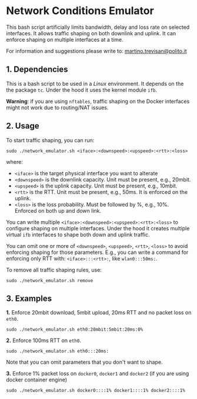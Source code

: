 # Network Conditions Emulator

This bash script artificially limits bandwidth, delay and loss rate on selected interfaces.
It allows traffic shaping on both downlink and uplink. It can enforce shaping on multiple interfaces at a time.

For information and suggestions please write to: martino.trevisan@polito.it

## 1. Dependencies

This is a bash script to be used in a *Linux* environment.
It depends on the the package `tc`. Under the hood it uses the kernel module `ifb`.

**Warning**: if you are using `nftables`, traffic shaping on the Docker interfaces might not work due to routing/NAT issues.

## 2. Usage

To start traffic shaping, you can run:
```
sudo ./network_emulator.sh <iface>:<downspeed>:<upspeed>:<rtt>:<loss>
```
where:
*  `<iface>` is the target physical interface you want to alterate
*  `<downspeed>` is the downlink capacity. Unit must be present, e.g., 20mbit.
*  `<upspeed>` is the uplink capacity. Unit must be present, e.g., 10mbit.
*  `<rtt>` is the RTT. Unit must be present, e.g., 50ms. It is enforced on the uplink.
*  `<loss>` is the loss probability. Must be followed by %, e.g., 10%. Enforced on both up and down link.

You can write multiple `<iface>:<downspeed>:<upspeed>:<rtt>:<loss>` to configure shaping on multiple interfaces. Under the hood it creates multiple virtual `ifb` interfaces to shape both down and uplink traffic.

You can omit one or more of `<downspeed>`, `<upspeed>`, `<rtt>`, `<loss>` to avoid enforcing shaping for those parameters. E.g., you can write a command for enforcing only RTT with: `<iface>:::<rtt>:`, like `wlan0:::50ms:`.

To remove all traffic shaping rules, use:
```
sudo ./network_emulator.sh remove
```

## 3. Examples

**1.** Enforce 20mbit download, 5mbit upload, 20ms RTT and no packet loss on `eth0`.
```
sudo ./network_emulator.sh eth0:20mbit:5mbit:20ms:0%
```

**2.** Enforce 100ms RTT on `eth0`.
```
sudo ./network_emulator.sh eth0:::20ms:
```
Note that you can omit parameters that you don't want to shape.


**3.** Enforce 1% packet loss on `docker0`, `docker1` and `docker2` (if you are using docker container engine)

```
sudo ./network_emulator.sh docker0::::1% docker1::::1% docker2::::1%
```


